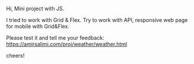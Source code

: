 Hi, Mini project with JS.

I tried to work with Grid & Flex.
Try to work with API, responsive web page for mobile with Grid&Flex.

Please test it and tell me your feedback: https://amirsalimi.com/proj/weather/weather.html

cheers!
